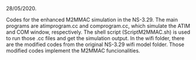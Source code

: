 28/05/2020.

Codes for the enhanced M2MMAC simulation in the NS-3.29. The main programs are atimprogram.cc and comprogram.cc, which simulate the ATIM and COM window, respectively. The shell script (ScriptM2MMAC.sh) is used to run those .cc files and get the simulation output. In the wifi folder, there are the modified codes from the original NS-3.29 wifi model folder. Those modified codes implement the M2MMAC funcionalities.
